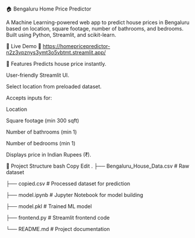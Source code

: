 🏠 Bengaluru Home Price Predictor

A Machine Learning-powered web app to predict house prices in Bengaluru based on location, square footage, number of bathrooms, and bedrooms. Built using Python, Streamlit, and scikit-learn.

🚀 Live Demo
🔗 https://homepricepredictor-n2z3vpznys3ymt3o5vbtmt.streamlit.app/

📌 Features
Predicts house price instantly.

User-friendly Streamlit UI.

Select location from preloaded dataset.

Accepts inputs for:

Location

Square footage (min 300 sqft)

Number of bathrooms (min 1)

Number of bedrooms (min 1)

Displays price in Indian Rupees (₹).

📂 Project Structure
bash
Copy
Edit
.
├── Bengaluru_House_Data.csv      # Raw dataset

├── copied.csv                    # Processed dataset for prediction

├── model.ipynb                   # Jupyter Notebook for model building

├── model.pkl                     # Trained ML model

├── frontend.py                   # Streamlit frontend code

└── README.md                     # Project documentation
